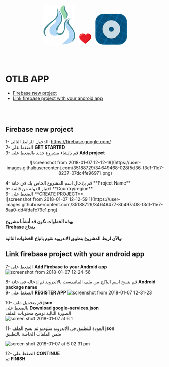 
   
<p align="center">
    <img width="100" height="auto" src="logo.png" alt="Nebras Logo" />  &nbsp
   <img width="40" height="auto" src="heart2.png" alt="Nebras Logo" /> &nbsp
   <img width="100" height="auto" src="otlb_logo.png" alt="heart" />
</p>

</br></br>
  # OTLB APP

* [Firebase new project](#firebase-new-project)
* [Link firebase project with your android app](#link-firebase-project-with-your-android-app)

</br></br>


## Firebase new project

1- الدخول للرابط التالي: https://firebase.google.com/ </br>
2- الضغط على **GET STARTED** </br>
3- قم بإنشاء مشروع جديد بالضغط على **Add project** </br>
<p align="center">
![screenshot from 2018-01-07 12-12-18](https://user-images.githubusercontent.com/35188729/34649468-028f5d36-f3c1-11e7-8237-07dc4fe96971.png)
</p>
4- قم بإدخال اسم المشروع الخاص بك في خانة **Project Name** </br>
5- اختيار الدولة من قائمة **Country/region** </br>
6- الضغط على **CREATE PROJECT** </br>
![screenshot from 2018-01-07 12-12-59 1](https://user-images.githubusercontent.com/35188729/34649477-3b497a08-f3c1-11e7-8aa0-dd4fdafc79e1.png)

#### بهذه الخطوات نكون قد أنشأنا مشروع</br> Firebase بنجاح</br>
#### والآن لربط المشروع بتطبيق الاندرويد نقوم باتباع الخطوات التالية: </br>

## Link firebase project with your android app

7- الضغط على **Add Firebase to your Android app** </br>
![screenshot from 2018-01-07 12-24-56](https://user-images.githubusercontent.com/35188729/34649566-b1c64c50-f3c2-11e7-8d71-e154dcd21554.png)

8- قم بنسخ اسم الباكج من ملف المانيفست بالاندرويد ثم إدخاله في خانة **Android package name** </br>
9- الضغط على **REGISTER APP**
![screenshot from 2018-01-07 12-31-23](https://user-images.githubusercontent.com/35188729/34649571-f0c21952-f3c2-11e7-8c8b-1245287dd3fe.png)

10- قم بتحميل ملف **json** </br>
بالضغط على **Download google-services.json** </br>  الصورة التالية توضح محتويات الملف
</br>
![screen shot 2018-01-07 at 6 1](https://user-images.githubusercontent.com/35188729/34650810-ee9f88ac-f3d7-11e7-9405-f51fbb29dbbb.png)


11- العودة للتطبيق في الاندرويد ستوديو ثم نسخ الملف **json** </br>
ضمن الملفات الخاصة بالتطبيق

<img width="329" alt="screen shot 2018-01-07 at 6 02 31 pm" src="https://user-images.githubusercontent.com/35188729/34650733-e4af66f6-f3d6-11e7-9646-e0568f5e7876.png">


12- الضغط على **CONTINUE** </br> ثم **FINISH** </br>

